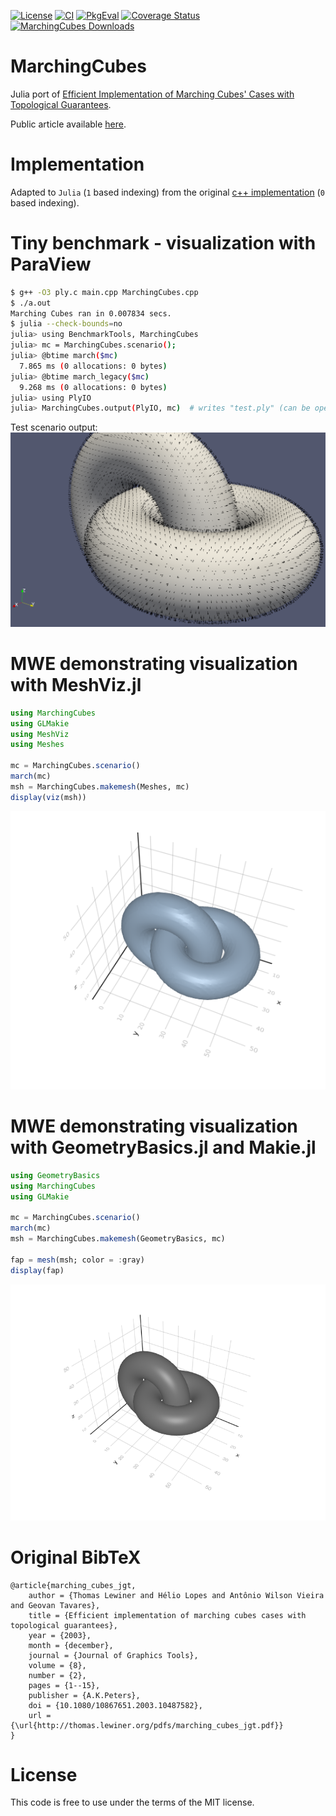 [![License](http://img.shields.io/badge/license-MIT-brightgreen.svg?style=flat)](LICENSE.md)
[![CI](https://github.com/JuliaGeometry/MarchingCubes.jl/actions/workflows/ci.yml/badge.svg)](https://github.com/JuliaGeometry/MarchingCubes.jl/actions/workflows/ci.yml)
[![PkgEval](https://juliaci.github.io/NanosoldierReports/pkgeval_badges/M/MarchingCubes.svg)](https://juliaci.github.io/NanosoldierReports/pkgeval_badges/report.html)
[![Coverage Status](https://codecov.io/gh/JuliaGeometry/MarchingCubes.jl/branch/main/graphs/badge.svg)](https://app.codecov.io/gh/JuliaGeometry/MarchingCubes.jl)
[![MarchingCubes Downloads](https://img.shields.io/badge/dynamic/json?url=http%3A%2F%2Fjuliapkgstats.com%2Fapi%2Fv1%2Fmonthly_downloads%2FMarchingCubes&query=total_requests&suffix=%2Fmonth&label=Downloads)](https://juliapkgstats.com/pkg/MarchingCubes)

# MarchingCubes

Julia port of [Efficient Implementation of Marching Cubes' Cases with Topological Guarantees](https://www.tandfonline.com/doi/abs/10.1080/10867651.2003.10487582).

Public article available [here](http://thomas.lewiner.org/pdfs/marching_cubes_jgt.pdf).

# Implementation

Adapted to `Julia` (`1` based indexing) from the original [c++ implementation](http://thomas.lewiner.org/srcs/marching_cubes_jgt.zip) (`0` based indexing).

# Tiny benchmark - visualization with ParaView

```bash
$ g++ -O3 ply.c main.cpp MarchingCubes.cpp
$ ./a.out
Marching Cubes ran in 0.007834 secs.
$ julia --check-bounds=no
julia> using BenchmarkTools, MarchingCubes
julia> mc = MarchingCubes.scenario();
julia> @btime march($mc)
  7.865 ms (0 allocations: 0 bytes)
julia> @btime march_legacy($mc)
  9.268 ms (0 allocations: 0 bytes)
julia> using PlyIO
julia> MarchingCubes.output(PlyIO, mc)  # writes "test.ply" (can be opened in a viewer, e.g. ParaView)
```

Test scenario output:
![ParaView Torus](https://github.com/JuliaGeometry/MarchingCubes.jl/raw/marchingcubes-docs/paraview-torus.png)

# MWE demonstrating visualization with MeshViz.jl

```julia
using MarchingCubes
using GLMakie
using MeshViz
using Meshes

mc = MarchingCubes.scenario()
march(mc)
msh = MarchingCubes.makemesh(Meshes, mc)
display(viz(msh))
```

![Meshviz Mesh](https://github.com/JuliaGeometry/MarchingCubes.jl/raw/marchingcubes-docs/meshviz-mesh.png)

# MWE demonstrating visualization with GeometryBasics.jl and Makie.jl

```julia
using GeometryBasics
using MarchingCubes
using GLMakie

mc = MarchingCubes.scenario()
march(mc)
msh = MarchingCubes.makemesh(GeometryBasics, mc)

fap = mesh(msh; color = :gray)
display(fap)
```

![Makie Mesh](https://github.com/JuliaGeometry/MarchingCubes.jl/raw/marchingcubes-docs/makie-mesh.png)


# Original BibTeX

```
@article{marching_cubes_jgt,
    author = {Thomas Lewiner and Hélio Lopes and Antônio Wilson Vieira and Geovan Tavares},
    title = {Efficient implementation of marching cubes cases with topological guarantees},
    year = {2003},
    month = {december},
    journal = {Journal of Graphics Tools},
    volume = {8},
    number = {2},
    pages = {1--15},
    publisher = {A.K.Peters},
    doi = {10.1080/10867651.2003.10487582},
    url = {\url{http://thomas.lewiner.org/pdfs/marching_cubes_jgt.pdf}}
}
```

# License

This code is free to use under the terms of the MIT license.
